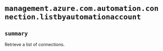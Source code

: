 # `management.azure.com.automation.connection.listbyautomationaccount`

## `summary`
Retrieve a list of connections.


